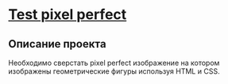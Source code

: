 # [**Test pixel perfect**](https://gb040.github.io/test-pixel-perfect/ "Ссылка на проект") 

## Описание проекта
Необходимо сверстать pixel perfect изображение на котором изображены геометрические фигуры используя HTML и CSS.
